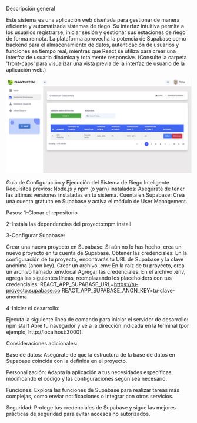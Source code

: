 Descripción general

Este sistema es una aplicación web diseñada para gestionar de manera eficiente y automatizada sistemas de riego. 
Su interfaz intuitiva permite a los usuarios registrarse, iniciar sesión y gestionar sus estaciones de riego de forma remota.
La plataforma aprovecha la potencia de Supabase como backend para el almacenamiento de datos, autenticación de usuarios y funciones en tiempo real, 
mientras que React se utiliza para crear una interfaz de usuario dinámica y totalmente responsive. 
(Consulte la carpeta 'front-caps' para visualizar una vista previa de la interfaz de usuario de la aplicación web.)

![](https://github.com/Sofiatamaris/SistemaR/blob/main/front-caps/GestionarEstaciones.png?raw=true)

Guía de Configuración y Ejecución del Sistema de Riego Inteligente
Requisitos previos:
Node.js y npm (o yarn) instalados: Asegúrate de tener las últimas versiones instaladas en tu sistema.
Cuenta en Supabase: Crea una cuenta gratuita en Supabase y activa el módulo de User Management.

Pasos:
1-Clonar el repositorio

2-Instala las dependencias del proyecto:npm install

3-Configurar Supabase:

Crear una nueva proyecto en Supabase: Si aún no lo has hecho, crea un nuevo proyecto en tu cuenta de Supabase.
Obtener las credenciales: En la configuración de tu proyecto, encontrarás tu URL de Supabase y la clave anónima (anon key).
Crear un archivo .env: En la raíz de tu proyecto, crea un archivo llamado .env.local
Agregar las credenciales: En el archivo .env, agrega las siguientes líneas, reemplazando los placeholders con tus credenciales:
REACT_APP_SUPABASE_URL=https://tu-proyecto.supabase.co
REACT_APP_SUPABASE_ANON_KEY=tu-clave-anonima

4-Iniciar el desarrollo:

Ejecuta la siguiente línea de comando para iniciar el servidor de desarrollo: npm start
Abre tu navegador y ve a la dirección indicada en la terminal (por ejemplo, http://localhost:3000).




Consideraciones adicionales:




Base de datos: Asegúrate de que la estructura de la base de datos en Supabase coincida con la definida en el proyecto.

Personalización: Adapta la aplicación a tus necesidades específicas, modificando el código y las configuraciones según sea necesario.

Funciones: Explora las funciones de Supabase para realizar tareas más complejas, como enviar notificaciones o integrar con otros servicios.

Seguridad: Protege tus credenciales de Supabase y sigue las mejores prácticas de seguridad para evitar accesos no autorizados.
